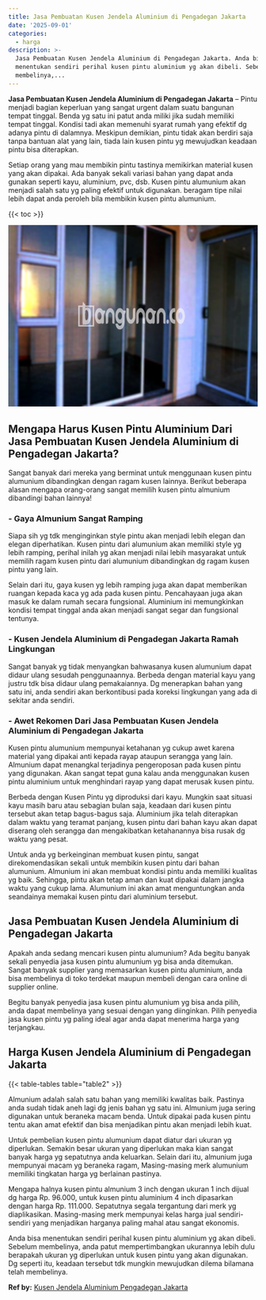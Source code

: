 ```yaml
---
title: Jasa Pembuatan Kusen Jendela Aluminium di Pengadegan Jakarta
date: '2025-09-01'
categories:
  - harga
description: >-
  Jasa Pembuatan Kusen Jendela Aluminium di Pengadegan Jakarta. Anda bisa
  menentukan sendiri perihal kusen pintu aluminium yg akan dibeli. Sebelum
  membelinya,...
---
```


**Jasa Pembuatan Kusen Jendela Aluminium di Pengadegan Jakarta** – Pintu menjadi bagian keperluan yang sangat urgent dalam suatu bangunan tempat tinggal. Benda yg satu ini patut anda miliki jika sudah memiliki tempat tinggal. Kondisi tadi akan memenuhi syarat rumah yang efektif dg adanya pintu di dalamnya. Meskipun demikian, pintu tidak akan berdiri saja tanpa bantuan alat yang lain, tiada lain kusen pintu yg mewujudkan keadaan pintu bisa diterapkan.

Setiap orang yang mau membikin pintu tastinya memikirkan material kusen yang akan dipakai. Ada banyak sekali variasi bahan yang dapat anda gunakan seperti kayu, aluminium, pvc, dsb. Kusen pintu alumunium akan menjadi salah satu yg paling efektif untuk digunakan. beragam tipe nilai lebih dapat anda peroleh bila membikin kusen pintu alumunium.

{{< toc >}}

![Jasa Pembuatan Kusen Jendela Aluminium di Pengadegan Jakarta](/images/harga-kusen-jendela-alumunium-14.png)

## Mengapa Harus Kusen Pintu Aluminium Dari Jasa Pembuatan Kusen Jendela Aluminium di Pengadegan Jakarta?

Sangat banyak dari mereka yang berminat untuk menggunaan kusen pintu alumunium dibandingkan dengan ragam kusen lainnya. Berikut beberapa alasan mengapa orang-orang sangat memilih kusen pintu almunium dibandingi bahan lainnya!

### \- Gaya Almunium Sangat Ramping

Siapa sih yg tdk menginginkan style pintu akan menjadi lebih elegan dan elegan diperhatikan. Kusen pintu dari alumunium akan memiliki style yg lebih ramping, perihal inilah yg akan menjadi nilai lebih masyarakat untuk memilih ragam kusen pintu dari alumunium dibandingkan dg ragam kusen pintu yang lain.

Selain dari itu, gaya kusen yg lebih ramping juga akan dapat memberikan ruangan kepada kaca yg ada pada kusen pintu. Pencahayaan juga akan masuk ke dalam rumah secara fungsional. Aluminium ini memungkinkan kondisi tempat tinggal anda akan menjadi sangat segar dan fungsional tentunya.

### \- Kusen Jendela Aluminium di Pengadegan Jakarta Ramah Lingkungan

Sangat banyak yg tidak menyangkan bahwasanya kusen alumunium dapat didaur ulang sesudah penggunaannya. Berbeda dengan material kayu yang justru tdk bisa didaur ulang pemakaiannya. Dg menerapkan bahan yang satu ini, anda sendiri akan berkontibusi pada koreksi lingkungan yang ada di sekitar anda sendiri.

### \- Awet Rekomen Dari Jasa Pembuatan Kusen Jendela Aluminium di Pengadegan Jakarta

Kusen pintu alumunium mempunyai ketahanan yg cukup awet karena material yang dipakai anti kepada rayap ataupun serangga yang lain. Almunium dapat menangkal terjadinya pengeroposan pada kusen pintu yang digunakan. Akan sangat tepat guna kalau anda menggunakan kusen pintu aluminium untuk menghindari rayap yang dapat merusak kusen pintu.

Berbeda dengan Kusen Pintu yg diproduksi dari kayu. Mungkin saat situasi kayu masih baru atau sebagian bulan saja, keadaan dari kusen pintu tersebut akan tetap bagus-bagus saja. Aluminium jika telah diterapkan dalam waktu yang teramat panjang, kusen pintu dari bahan kayu akan dapat diserang oleh serangga dan mengakibatkan ketahanannya bisa rusak dg waktu yang pesat.

Untuk anda yg berkeinginan membuat kusen pintu, sangat direkomendasikan sekali untuk membikin kusen pintu dari bahan alumunium. Almunium ini akan membuat kondisi pintu anda memiliki kualitas yg baik. Sehingga, pintu akan tetap aman dan kuat dipakai dalam jangka waktu yang cukup lama. Alumunium ini akan amat menguntungkan anda seandainya memakai kusen pintu dari aluminium tersebut.

## Jasa Pembuatan Kusen Jendela Aluminium di Pengadegan Jakarta

Apakah anda sedang mencari kusen pintu alumunium? Ada begitu banyak sekali penyedia jasa kusen pintu alumunium yg bisa anda ditemukan. Sangat banyak supplier yang memasarkan kusen pintu aluminium, anda bisa membelinya di toko terdekat maupun membeli dengan cara online di supplier online.

Begitu banyak penyedia jasa kusen pintu alumunium yg bisa anda pilih, anda dapat membelinya yang sesuai dengan yang diinginkan. Pilih penyedia jasa kusen pintu yg paling ideal agar anda dapat menerima harga yang terjangkau.

## Harga Kusen Jendela Aluminium di Pengadegan Jakarta

{{< table-tables table="table2" >}}

Almunium adalah salah satu bahan yang memiliki kwalitas baik. Pastinya anda sudah tidak aneh lagi dg jenis bahan yg satu ini. Almunium juga sering digunakan untuk beraneka macam benda. Untuk dipakai pada kusen pintu tentu akan amat efektif dan bisa menjadikan pintu akan menjadi lebih kuat.

Untuk pembelian kusen pintu alumunium dapat diatur dari ukuran yg diperlukan. Semakin besar ukuran yang diperlukan maka kian sangat banyak harga yg sepatutnya anda keluarkan. Selain dari itu, almunium juga mempunyai macam yg beraneka ragam, Masing-masing merk alumunium memiliki tingkatan harga yg berlainan pastinya.

Mengapa halnya kusen pintu almunium 3 inch dengan ukuran 1 inch dijual dg harga Rp. 96.000, untuk kusen pintu aluminium 4 inch dipasarkan dengan harga Rp. 111.000. Sepatutnya segala tergantung dari merk yg diaplikasikan. Masing-masing merk mempunyai kelas harga jual sendiri-sendiri yang menjadikan harganya paling mahal atau sangat ekonomis.

Anda bisa menentukan sendiri perihal kusen pintu aluminium yg akan dibeli. Sebelum membelinya, anda patut mempertimbangkan ukurannya lebih dulu berapakah ukuran yg diperlukan untuk kusen pintu yang akan digunakan. Dg seperti itu, keadaan tersebut tdk mungkin mewujudkan dilema bilamana telah membelinya.

**Ref by:** [Kusen Jendela Aluminium Pengadegan Jakarta](https://id.wikipedia.org/wiki/Kusen)
